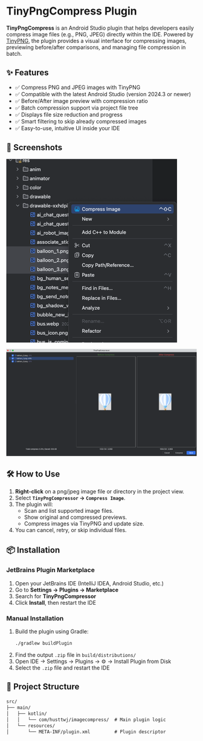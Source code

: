 # TinyPngCompress Plugin

**TinyPngCompress** is an Android Studio plugin that helps developers easily compress image files (e.g., PNG, JPEG) directly within the IDE. Powered by [TinyPNG](https://tinypng.com/), the plugin provides a visual interface for compressing images, previewing before/after comparisons, and managing file compression in batch.

## ✨ Features

- ✅ Compress PNG and JPEG images with TinyPNG
- ✅ Compatible with the latest Android Studio (version 2024.3 or newer)
- ✅ Before/After image preview with compression ratio
- ✅ Batch compression support via project file tree
- ✅ Displays file size reduction and progress
- ✅ Smart filtering to skip already compressed images
- ✅ Easy-to-use, intuitive UI inside your IDE

## 📸 Screenshots
![guide 1](images/guide_1.png)

![guide 2](images/guide_2.png)


## 🛠 How to Use

1. **Right-click** on a png/jpeg image file or directory in the project view.
2. Select **`TinyPngCompressor` → `Compress Image`**.
3. The plugin will:
    - Scan and list supported image files.
    - Show original and compressed previews.
    - Compress images via TinyPNG and update size.
4. You can cancel, retry, or skip individual files.


## 📦 Installation

### JetBrains Plugin Marketplace

1. Open your JetBrains IDE (IntelliJ IDEA, Android Studio, etc.)
2. Go to **Settings → Plugins → Marketplace**
3. Search for **TinyPngCompressor** 
4. Click **Install**, then restart the IDE

### Manual Installation

1. Build the plugin using Gradle:
   ```bash
   ./gradlew buildPlugin
2. Find the output `.zip` file in `build/distributions/`
3. Open IDE → Settings → Plugins → ⚙️ → Install Plugin from Disk
4. Select the `.zip` file and restart the IDE


## 🧱 Project Structure
```declarative
src/
├── main/
│   ├── kotlin/
│   │   └── com/husttwj/imagecompress/  # Main plugin logic
│   └── resources/
│       └── META-INF/plugin.xml         # Plugin descriptor

```

